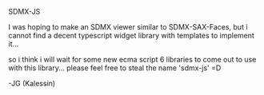 SDMX-JS

I was hoping to make an SDMX viewer similar to SDMX-SAX-Faces, but i cannot find a decent typescript widget library with templates
to implement it...

so i think i will wait for some new ecma script 6 libraries to come out to use with this library...
please feel free to steal the name 'sdmx-js' =D

-JG (Kalessin)

